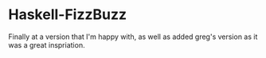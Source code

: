 Haskell-FizzBuzz
================

Finally at a version that I'm happy with, as well as added greg's version as it was a great inspriation.